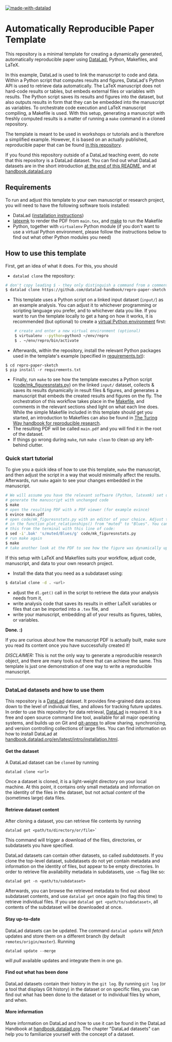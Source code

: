[![made-with-datalad](https://www.datalad.org/badges/made_with.svg)](https://datalad.org)

# Automatically Reproducible Paper Template

This repository is a minimal template for creating a dynamically generated, automatically reproducible paper using [DataLad](http://handbook.datalad.org/r.html?about), Python, Makefiles, and LaTeX.

In this example, DataLad is used to link the manuscript to code and data. Within a Python script that computes results and figures, DataLad's Python API is used to retrieve data automatically. The LaTeX manuscript does not hard-code results or tables, but embeds external files or variables with results. The Python script saves its results and figures into the dataset, but also outputs results in form that they can be embedded into the manuscript as variables. To orchestrate code execution and LaTeX manuscript compiling, a Makefile is used. With this setup, generating a manuscript with freshly computed results is a matter of running a `make` command in a cloned repository.

The template is meant to be used in workshops or tutorials and is therefore a simplified example. However, it is based on an actually published, reproducible paper that can be found [in this repository](https://github.com/psychoinformatics-de/paper-remodnav/).

If you found this repository outside of a DataLad teaching event, do note that this repository is a DataLad dataset.
You can find out what DataLad datasets are in the short introduction [at the end of this README](#DataLad-datasets-and-how-to-use-them), and at [handbook.datalad.org](http://handbook.datalad.org)

## Requirements

To run and adjust this template to your own manuscript or research project, you will need to have the following software tools installed:

* DataLad ([installation instructions](http://handbook.datalad.org/en/latest/intro/installation.html))
* [latexmk](https://mg.readthedocs.io/latexmk.html) to render the PDF from ``main.tex``, and [make](https://www.gnu.org/software/make/) to run the Makefile
* Python, together with `virtualenv` Python module (if you don't want to use a virtual Python environment, please follow the instructions below to find out what other Python modules you need)

## How to use this template

First, get an idea of what it does.
For this, you should

* `datalad clone` the repository:

```sh
# don't copy leading $ - they only distinguish a command from a comment.
$ datalad clone https://github.com/datalad-handbook/repro-paper-sketch.git
```

* This template uses a Python script on a linked input dataset (`input/`) as an example analysis. 
  You can adjust it to whichever programming or scripting language you prefer, and to whichever data you like.
  If you want to run the template locally to get a hang on how it works, it is recommended (but optional) to create a [virtual Python environment](https://packaging.python.org/guides/installing-using-pip-and-virtual-environments/) first:

```sh
    # create and enter a new virtual environment (optional)
    $ virtualenv --python=python3 ~/env/repro
    $ . ~/env/repro/bin/activate
```
    
* Afterwards, within the repository, install the relevant Python packages used in the template's example (specified in [requirements.txt](./requirements.txt)):

```
$ cd repro-paper-sketch
$ pip install -r requirements.txt
```

* Finally, run `make` to see how the template executes a Python script ([code/mk_figuresnstats.py](code/mk_figuresnstats.py)) on the linked ``input/`` dataset, collects & saves its results dynamically in result files & figures, and generates a manuscript that embeds the created results and figures on the fly.
  The orchestration of this workflow takes place in the [Makefile](./Makefile), and comments in the relevant sections shed light on what each line does.
  While the simple Makefile included in this template should get you started, an introduction to Makefiles can also be found in [The Turing Way handbook for reproducible research](https://the-turing-way.netlify.app/reproducible-research/make.html).
* The resulting PDF will be called `main.pdf` and you will find it in the root of the dataset.  
* If things go wrong during ``make``, run ``make clean`` to clean up any left-behind clutter.

### Quick start tutorial 
  
To give you a quick idea of how to use this template, ``make`` the manuscript, and then adjust the script in a way that would minimally affect the results.
Afterwards, run ``make`` again to see your changes embedded in the manuscript.

```sh
# We will assume you have the relevant software (Python, latexmk) set up
# generate the manuscript with unchanged code
$ make
# open the resulting PDF with a PDF viewer (for example evince)
$ evince main.pdf
# open code/mk_figuresnstats.py with an editor of your choice. Adjust the color palette
# in the function plot_relationships() from "muted" to "Blues". You can also do
# this from the terminal with this line of code:
$ sed -i'.bak' 's/muted/Blues/g' code/mk_figuresnstats.py  
# run make again
$ make
# take another look at the PDF to see how the figure was dynamically updated
```  
  
If this setup with LaTeX and Makefiles suits your workflow, adjust code, manuscript, and data to your own research project.

* Install the data that you need as a subdataset using:

```sh
$ datalad clone -d . <url>
```  
  
* adjust the ``dl.get()`` call in the script to retrieve the data your analysis needs from it,
* write analysis code that saves its results in either LaTeX variables or files that can be imported into a ``.tex`` file, and
* write your manuscript, embedding all of your results as figures, tables, or variables.
 
**Done. :)**

If you are curious about how the manuscript PDF is actually built, make sure you read its content once you have successfully created it!

*DISCLAIMER:* This is not the only way to generate a reproducible research object, and there are many tools out there that can achieve the same.
This template is just one demonstration of one way to write a reproducible manuscript. 

--------------------------------------------------------------------------------
 
### DataLad datasets and how to use them

This repository is a [DataLad](https://www.datalad.org/) dataset. It provides
fine-grained data access down to the level of individual files, and allows for
tracking future updates. In order to use this repository for data retrieval,
[DataLad](https://www.datalad.org/) is required. It is a free and
open source command line tool, available for all major operating
systems, and builds up on Git and [git-annex](https://git-annex.branchable.com/)
to allow sharing, synchronizing, and version controlling collections of
large files. You can find information on how to install DataLad at
[handbook.datalad.org/en/latest/intro/installation.html](http://handbook.datalad.org/en/latest/intro/installation.html).

#### Get the dataset

A DataLad dataset can be `cloned` by running

```
datalad clone <url>
```

Once a dataset is cloned, it is a light-weight directory on your local machine.
At this point, it contains only small metadata and information on the
identity of the files in the dataset, but not actual *content* of the
(sometimes large) data files.

#### Retrieve dataset content

After cloning a dataset, you can retrieve file contents by running

```
datalad get <path/to/directory/or/file>`
```

This command will trigger a download of the files, directories, or
subdatasets you have specified.

DataLad datasets can contain other datasets, so called *subdatasets*.
If you clone the top-level dataset, subdatasets do not yet contain
metadata and information on the identity of files, but appear to be
empty directories. In order to retrieve file availability metadata in
subdatasets, use `-n` flag like so:

```
datalad get -n <path/to/subdataset>
```

Afterwards, you can browse the retrieved metadata to find out about
subdataset contents, and use `datalad get` once again (no flag this time) to retrieve individual files.
If you use `datalad get <path/to/subdataset>`, all contents of the
subdataset will be downloaded at once.

#### Stay up-to-date

DataLad datasets can be updated. The command `datalad update` will
*fetch* updates and store them on a different branch (by default
`remotes/origin/master`). Running

```
datalad update --merge
```

will *pull* available updates and integrate them in one go.

#### Find out what has been done

DataLad datasets contain their history in the ``git log``.
By running ``git log`` (or a tool that displays Git history) in the dataset or on
specific files, you can find out what has been done to the dataset or to individual files
by whom, and when.

#### More information

More information on DataLad and how to use it can be found in the DataLad Handbook at
[handbook.datalad.org](http://handbook.datalad.org/en/latest/index.html). The chapter
"DataLad datasets" can help you to familiarize yourself with the concept of a dataset.
